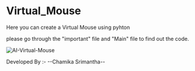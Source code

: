# Virtual_Mouse


Here you can create a Virtual Mouse using pyhton


please go through the "important" file and "Main" file to find out the code.


![AI-Virtual-Mouse](https://user-images.githubusercontent.com/84226079/202893908-0bb6628e-5bce-4ce8-b1bf-1a23bc601ed9.jpg)


Developed By :-
--Chamika Srimantha--
